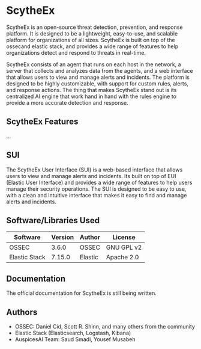 # ScytheEx

ScytheEx is an open-source threat detection, prevention, and response platform. It is designed to be a lightweight, easy-to-use, and scalable platform for organizations of all sizes. ScytheEx is built on top of the ossecand elastic stack, and provides a wide range of features to help organizations detect and respond to threats in real-time.

ScytheEx consists of an agent that runs on each host in the network, a server that collects and analyzes data from the agents, and a web interface that allows users to view and manage alerts and incidents. The platform is designed to be highly customizable, with support for custom rules, alerts, and response actions. The thing that makes ScytheEx stand out is its centralized AI engine that work hand in hand with the rules engine to provide a more accurate detection and response.

## ScytheEx Features

...

## SUI

The ScytheEx User Interface (SUI) is a web-based interface that allows users to view and manage alerts and incidents. Its built on top of EUI (Elastic User Interface) and provides a wide range of features to help users manage their security operations. The SUI is designed to be easy to use, with a clean and intuitive interface that makes it easy to find and manage alerts and incidents.

## Software/Libraries Used

| Software      | Version | Author  | License    |
| ------------- | ------- | ------- | ---------- |
| OSSEC         | 3.6.0   | OSSEC   | GNU GPL v2 |
| Elastic Stack | 7.15.0  | Elastic | Apache 2.0 |

## Documentation

The official documentation for ScytheEx is still being written.

## Authors

- OSSEC: Daniel Cid, Scott R. Shinn, and many others from the community
- Elastic Stack (Elasticsearch, Logstash, Kibana)
- AuspicesAI Team: Saud Smadi, Yousef Musabeh

